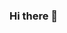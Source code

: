 ### Hi there 👋

<!--
**Shubhamraut01/Shubhamraut01** is a ✨ _special_ ✨ repository because its `README.md` (this file) appears on your GitHub profile.

Here are some ideas to get you started:

- 🔭 I’m currently Persuing MSc.(CS) @Fergusson College,Pune.
- 🌱 I’m currently Learning Salesforce,FS Web Development.
- 📫 How to reach me: shubhamrao12321@gmail.com

-->
